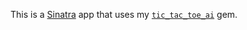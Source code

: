 This is a [Sinatra](http://www.sinatrarb.com/) app that uses my [`tic_tac_toe_ai`](https://github.com/bubbles90210/tic_tac_toe_ai) gem.
